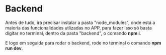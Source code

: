 <h1>Backend</h1>
<p>Antes de tudo, irá precisar instalar a pasta "node_modules", onde está a maioria das funcionalidades utlizadas no APP, para fazer isso só basta digitar no terminal, dentro da pasta "backend", o comando <strong>npm i</strong>. </p>
<p>E logo em seguida para rodar o backend, rode no terminal o comando <strong>npm run dev</strong>. </p>